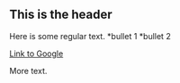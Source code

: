 ## This is the header

Here is some regular text.
*bullet 1
*bullet 2

[Link to Google](http://www.google.com)

More text.